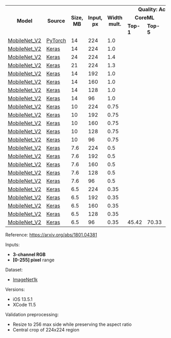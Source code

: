 <table>
  <tbody>
    <tr>
      <td rowspan=3 align="center"><b>Model</b></td>
      <td rowspan=3 align="center"><b>Source</b></td>
      <td rowspan=3 align="center"><b>Size, MB</b></td>
      <td rowspan=3 align="center"><b>Input, px</b></td>
      <td rowspan=3 align="center"><b>Width mult.</b></td>
      <td colspan=4 align="center"><b>Quality: Accuracy, %</b></td>
<!--       <td rowspan=11 align="center"></td> -->
      <td colspan=5 align="center"><b>Latency, ms</b></td>
    </tr>
    <tr>
      <td colspan="2" align="center"><b>CoreML</b></td>
      <td colspan="2" align="center"><b>Source</b></td>
      <td colspan="3" align="center"><b>iPhone 11 Pro</b></td>
      <td colspan="2" align="center"><b>iPhone 7</b></td>
    </tr>
    <tr>
      <td><b>Top-1</b></td>
      <td><b>Top-5</b></td>
      <td><b>Top-1</b></td>
      <td><b>Top-5</b></td>
      <td><b>CPU</b></td>
      <td><b>GPU</b></td>
      <td><b>ANE</b></td>
      <td><b>CPU</b></td>
      <td><b>GPU</b></td>
    </tr>
    <tr>
      <td><a href="https://dl.dropboxusercontent.com/s/zku38e1556l9ynu/mobilenet_v2_torchvision.mlmodel?dl=0">MobileNet_V2</a></td>
      <td><a href="https://github.com/pytorch/vision/blob/7aea80c9497ff78353fef1d9699490c5da6f41b6/torchvision/models/mobilenet.py#L163">PyTorch</a></td>
      <td>14</td>
      <td>224</td>
      <td>1.0</td>
      <td></td>
      <td></td>
      <td>71.88</td>
      <td>90.29</td>
      <td>17</td>
      <td>14</td>
      <td>4</td>
      <td></td>
      <td></td>
    </tr>
    <tr>
      <td><a href="https://dl.dropboxusercontent.com/s/4ouyyfc6v0dlout/mobilenet_v2_1.0_224_keras_applications.mlmodel?dl=0">MobileNet_V2</a></td>
      <td><a href="https://github.com/keras-team/keras-applications/blob/bc89834ed36935ab4a4994446e34ff81c0d8e1b7/keras_applications/mobilenet_v2.py#L127">Keras</a></td>
      <td>14</td>
      <td>224</td>
      <td>1.0</td>
      <td></td>
      <td></td>
      <td>71.80</td>
      <td>91.00</td>
      <td>18</td>
      <td>17</td>
      <td>4</td>
      <td></td>
      <td></td>
    </tr>
    <tr>
      <td><a href="https://dl.dropboxusercontent.com/s/grgrvy0z60ln0fh/mobilenet_v2_1.4_224_keras_applications.mlmodel?dl=0">MobileNet_V2</a></td>
      <td><a href="https://github.com/keras-team/keras-applications/blob/bc89834ed36935ab4a4994446e34ff81c0d8e1b7/keras_applications/mobilenet_v2.py#L127">Keras</a></td>
      <td>24</td>
      <td>224</td>
      <td>1.4</td>
      <td></td>
      <td></td>
      <td>75.00</td>
      <td>92.50</td>
      <td>29</td>
      <td>27</td>
      <td>6</td>
      <td></td>
      <td></td>
    </tr>
    <tr>
      <td><a href="https://dl.dropboxusercontent.com/s/xv9nwkxbf4h7g82/mobilenet_v2_1.3_224_keras_applications.mlmodel?dl=0">MobileNet_V2</a></td>
      <td><a href="https://github.com/keras-team/keras-applications/blob/bc89834ed36935ab4a4994446e34ff81c0d8e1b7/keras_applications/mobilenet_v2.py#L127">Keras</a></td>
      <td>21</td>
      <td>224</td>
      <td>1.3</td>
      <td></td>
      <td></td>
      <td>74.40</td>
      <td>92.10</td>
      <td>26</td>
      <td>26</td>
      <td>5</td>
      <td></td>
      <td></td>
    </tr>
    <tr>
      <td><a href="https://dl.dropboxusercontent.com/s/fwdd6n12cdlhbwj/mobilenet_v2_1.0_192_keras_applications.mlmodel?dl=0">MobileNet_V2</a></td>
      <td><a href="https://github.com/keras-team/keras-applications/blob/bc89834ed36935ab4a4994446e34ff81c0d8e1b7/keras_applications/mobilenet_v2.py#L127">Keras</a></td>
      <td>14</td>
      <td>192</td>
      <td>1.0</td>
      <td></td>
      <td></td>
      <td>70.70</td>
      <td>90.10</td>
      <td>15</td>
      <td>15</td>
      <td>3</td>
      <td>28</td>
      <td>27</td>
    </tr>
    <tr>
      <td><a href="https://dl.dropboxusercontent.com/s/05d4mpf19a7ak65/mobilenet_v2_1.0_160_keras_applications.mlmodel?dl=0">MobileNet_V2</a></td>
      <td><a href="https://github.com/keras-team/keras-applications/blob/bc89834ed36935ab4a4994446e34ff81c0d8e1b7/keras_applications/mobilenet_v2.py#L127">Keras</a></td>
      <td>14</td>
      <td>160</td>
      <td>1.0</td>
      <td></td>
      <td></td>
      <td>68.80</td>
      <td>89.00</td>
      <td>12</td>
      <td>13</td>
      <td>3</td>
      <td>23</td>
      <td>37</td>
    </tr>
    <tr>
      <td><a href="https://dl.dropboxusercontent.com/s/iepr6mhwqd1hg89/mobilenet_v2_1.0_128_keras_applications.mlmodel?dl=0">MobileNet_V2</a></td>
      <td><a href="https://github.com/keras-team/keras-applications/blob/bc89834ed36935ab4a4994446e34ff81c0d8e1b7/keras_applications/mobilenet_v2.py#L127">Keras</a></td>
      <td>14</td>
      <td>128</td>
      <td>1.0</td>
      <td></td>
      <td></td>
      <td>65.30</td>
      <td>86.90</td>
      <td>10</td>
      <td>10</td>
      <td>3</td>
      <td>19</td>
      <td>21</td>
    </tr>
    <tr>
      <td><a href="https://dl.dropboxusercontent.com/s/xf6z0wsrion7cqy/mobilenet_v2_1.0_96_keras_applications.mlmodel?dl=0">MobileNet_V2</a></td>
      <td><a href="https://github.com/keras-team/keras-applications/blob/bc89834ed36935ab4a4994446e34ff81c0d8e1b7/keras_applications/mobilenet_v2.py#L127">Keras</a></td>
      <td>14</td>
      <td>96</td>
      <td>1.0</td>
      <td></td>
      <td></td>
      <td>60.30</td>
      <td>83.20</td>
      <td>7</td>
      <td>9</td>
      <td>3</td>
      <td>15</td>
      <td>15</td>
    </tr>
    <tr>
      <td><a href="https://dl.dropboxusercontent.com/s/piahmqop5fd1o2r/mobilenet_v2_0.75_224_keras_applications.mlmodel?dl=0">MobileNet_V2</a></td>
      <td><a href="https://github.com/keras-team/keras-applications/blob/bc89834ed36935ab4a4994446e34ff81c0d8e1b7/keras_applications/mobilenet_v2.py#L127">Keras</a></td>
      <td>10</td>
      <td>224</td>
      <td>0.75</td>
      <td></td>
      <td></td>
      <td>69.80</td>
      <td>89.60</td>
      <td>14</td>
      <td>15</td>
      <td>4</td>
      <td>27</td>
      <td>27</td>
    </tr>
    <tr>
      <td><a href="https://dl.dropboxusercontent.com/s/u5rajuspcl9wb90/mobilenet_v2_0.75_192_keras_applications.mlmodel?dl=0">MobileNet_V2</a></td>
      <td><a href="https://github.com/keras-team/keras-applications/blob/bc89834ed36935ab4a4994446e34ff81c0d8e1b7/keras_applications/mobilenet_v2.py#L127">Keras</a></td>
      <td>10</td>
      <td>192</td>
      <td>0.75</td>
      <td></td>
      <td></td>
      <td>68.70</td>
      <td>88.90</td>
      <td>12</td>
      <td>13</td>
      <td>3</td>
      <td>22</td>
      <td>28</td>
    </tr>
    <tr>
      <td><a href="https://dl.dropboxusercontent.com/s/1mjhurzv1v9rywz/mobilenet_v2_0.75_160_keras_applications.mlmodel?dl=0">MobileNet_V2</a></td>
      <td><a href="https://github.com/keras-team/keras-applications/blob/bc89834ed36935ab4a4994446e34ff81c0d8e1b7/keras_applications/mobilenet_v2.py#L127">Keras</a></td>
      <td>10</td>
      <td>160</td>
      <td>0.75</td>
      <td></td>
      <td></td>
      <td>66.40</td>
      <td>87.30</td>
      <td>9</td>
      <td>11</td>
      <td>3</td>
      <td>17</td>
      <td>33</td>
    </tr>
    <tr>
      <td><a href="https://dl.dropboxusercontent.com/s/v0fn0lmwgoqk5sy/mobilenet_v2_0.75_128_keras_applications.mlmodel?dl=0">MobileNet_V2</a></td>
      <td><a href="https://github.com/keras-team/keras-applications/blob/bc89834ed36935ab4a4994446e34ff81c0d8e1b7/keras_applications/mobilenet_v2.py#L127">Keras</a></td>
      <td>10</td>
      <td>128</td>
      <td>0.75</td>
      <td></td>
      <td></td>
      <td>63.20</td>
      <td>85.30</td>
      <td>7</td>
      <td>9</td>
      <td>2</td>
      <td>14</td>
      <td>17</td>
    </tr>
    <tr>
      <td><a href="https://dl.dropboxusercontent.com/s/yeaopr5f5n9dv0w/mobilenet_v2_0.75_96_keras_applications.mlmodel?dl=0">MobileNet_V2</a></td>
      <td><a href="https://github.com/keras-team/keras-applications/blob/bc89834ed36935ab4a4994446e34ff81c0d8e1b7/keras_applications/mobilenet_v2.py#L127">Keras</a></td>
      <td>10</td>
      <td>96</td>
      <td>0.75</td>
      <td></td>
      <td></td>
      <td>58.80</td>
      <td>81.60</td>
      <td>6</td>
      <td>8</td>
      <td>2</td>
      <td>12</td>
      <td>13</td>
    </tr>
    <tr>
      <td><a href="https://dl.dropboxusercontent.com/s/ndsacxivkr15lrp/mobilenet_v2_0.5_224_keras_applications.mlmodel?dl=0">MobileNet_V2</a></td>
      <td><a href="https://github.com/keras-team/keras-applications/blob/bc89834ed36935ab4a4994446e34ff81c0d8e1b7/keras_applications/mobilenet_v2.py#L127">Keras</a></td>
      <td>7.6</td>
      <td>224</td>
      <td>0.5</td>
      <td></td>
      <td></td>
      <td>65.40</td>
      <td>86.40</td>
      <td>9</td>
      <td>10</td>
      <td>3</td>
      <td>16</td>
      <td>31</td>
    </tr>
    <tr>
      <td><a href="https://dl.dropboxusercontent.com/s/eedk7q5dolbrqh3/mobilenet_v2_0.5_192_keras_applications.mlmodel?dl=0">MobileNet_V2</a></td>
      <td><a href="https://github.com/keras-team/keras-applications/blob/bc89834ed36935ab4a4994446e34ff81c0d8e1b7/keras_applications/mobilenet_v2.py#L127">Keras</a></td>
      <td>7.6</td>
      <td>192</td>
      <td>0.5</td>
      <td></td>
      <td></td>
      <td>63.90</td>
      <td>85.40</td>
      <td>7</td>
      <td>9</td>
      <td>3</td>
      <td>13</td>
      <td>27</td>
    </tr>
    <tr>
      <td><a href="https://dl.dropboxusercontent.com/s/k9xb1octgchwqk0/mobilenet_v2_0.5_160_keras_applications.mlmodel?dl=0">MobileNet_V2</a></td>
      <td><a href="https://github.com/keras-team/keras-applications/blob/bc89834ed36935ab4a4994446e34ff81c0d8e1b7/keras_applications/mobilenet_v2.py#L127">Keras</a></td>
      <td>7.6</td>
      <td>160</td>
      <td>0.5</td>
      <td></td>
      <td></td>
      <td>61.00</td>
      <td>83.20</td>
      <td>6</td>
      <td>8</td>
      <td>2</td>
      <td>11</td>
      <td>28</td>
    </tr>
    <tr>
      <td><a href="https://dl.dropboxusercontent.com/s/dj0nv00jhkqognu/mobilenet_v2_0.5_128_keras_applications.mlmodel?dl=0">MobileNet_V2</a></td>
      <td><a href="https://github.com/keras-team/keras-applications/blob/bc89834ed36935ab4a4994446e34ff81c0d8e1b7/keras_applications/mobilenet_v2.py#L127">Keras</a></td>
      <td>7.6</td>
      <td>128</td>
      <td>0.5</td>
      <td></td>
      <td></td>
      <td>57.70</td>
      <td>80.80</td>
      <td>5</td>
      <td>7</td>
      <td>2</td>
      <td>9</td>
      <td>20</td>
    </tr>
    <tr>
      <td><a href="https://dl.dropboxusercontent.com/s/2d1ahbpwvzzgb47/mobilenet_v2_0.5_96_keras_applications.mlmodel?dl=0">MobileNet_V2</a></td>
      <td><a href="https://github.com/keras-team/keras-applications/blob/bc89834ed36935ab4a4994446e34ff81c0d8e1b7/keras_applications/mobilenet_v2.py#L127">Keras</a></td>
      <td>7.6</td>
      <td>96</td>
      <td>0.5</td>
      <td></td>
      <td></td>
      <td>51.20</td>
      <td>75.80</td>
      <td>3</td>
      <td>6</td>
      <td>2</td>
      <td>7</td>
      <td>18</td>
    </tr>
    <tr>
      <td><a href="https://dl.dropboxusercontent.com/s/1nm8fqmfl192wi7/mobilenet_v2_0.35_224_keras_applications.mlmodel?dl=0">MobileNet_V2</a></td>
      <td><a href="https://github.com/keras-team/keras-applications/blob/bc89834ed36935ab4a4994446e34ff81c0d8e1b7/keras_applications/mobilenet_v2.py#L127">Keras</a></td>
      <td>6.5</td>
      <td>224</td>
      <td>0.35</td>
      <td></td>
      <td></td>
      <td>60.30</td>
      <td>82.90</td>
      <td>6</td>
      <td>9</td>
      <td>3</td>
      <td>12</td>
      <td>16</td>
    </tr>
    <tr>
      <td><a href="https://dl.dropboxusercontent.com/s/qjcicbbeo3499bx/mobilenet_v2_0.35_192_keras_applications.mlmodel?dl=0">MobileNet_V2</a></td>
      <td><a href="https://github.com/keras-team/keras-applications/blob/bc89834ed36935ab4a4994446e34ff81c0d8e1b7/keras_applications/mobilenet_v2.py#L127">Keras</a></td>
      <td>6.5</td>
      <td>192</td>
      <td>0.35</td>
      <td></td>
      <td></td>
      <td>58.20</td>
      <td>81.20</td>
      <td>5</td>
      <td>8</td>
      <td>2</td>
      <td>10</td>
      <td>15</td>
    </tr>
    <tr>
      <td><a href="https://dl.dropboxusercontent.com/s/sth6xsm8ybmx7q0/mobilenet_v2_0.35_160_keras_applications.mlmodel?dl=0">MobileNet_V2</a></td>
      <td><a href="https://github.com/keras-team/keras-applications/blob/bc89834ed36935ab4a4994446e34ff81c0d8e1b7/keras_applications/mobilenet_v2.py#L127">Keras</a></td>
      <td>6.5</td>
      <td>160</td>
      <td>0.35</td>
      <td></td>
      <td></td>
      <td>55.70</td>
      <td>79.10</td>
      <td>4</td>
      <td>7</td>
      <td>2</td>
      <td>8</td>
      <td>23</td>
    </tr>
    <tr>
      <td><a href="https://dl.dropboxusercontent.com/s/08gztn6ed7b6cyp/mobilenet_v2_0.35_128_keras_applications.mlmodel?dl=0">MobileNet_V2</a></td>
      <td><a href="https://github.com/keras-team/keras-applications/blob/bc89834ed36935ab4a4994446e34ff81c0d8e1b7/keras_applications/mobilenet_v2.py#L127">Keras</a></td>
      <td>6.5</td>
      <td>128</td>
      <td>0.35</td>
      <td></td>
      <td></td>
      <td>50.80</td>
      <td>75.00</td>
      <td>3</td>
      <td>6</td>
      <td>2</td>
      <td>7</td>
      <td>18</td>
    </tr>
    <tr>
      <td><a href="https://dl.dropboxusercontent.com/s/4fcj047wtlbh2j8/mobilenet_v2_0.35_96_keras_applications.mlmodel?dl=0">MobileNet_V2</a></td>
      <td><a href="https://github.com/keras-team/keras-applications/blob/bc89834ed36935ab4a4994446e34ff81c0d8e1b7/keras_applications/mobilenet_v2.py#L127">Keras</a></td>
      <td>6.5</td>
      <td>96</td>
      <td>0.35</td>
      <td>45.42</td>
      <td>70.33</td>
      <td>45.50</td>
      <td>70.40</td>
      <td>2</td>
      <td>5</td>
      <td>1</td>
      <td>5</td>
      <td>15</td>
    </tr>
  </tbody>
</table>

Reference: https://arxiv.org/abs/1801.04381

Inputs:
* **3-channel RGB**
* **[0-255] pixel** range

Dataset:
* [ImageNet1k](http://www.image-net.org/challenges/LSVRC/)

Versions:
* iOS 13.5.1
* XCode 11.5

Validation preprocessing:
* Resize to 256 max side while preserving the aspect ratio
* Central crop of 224x224 region
